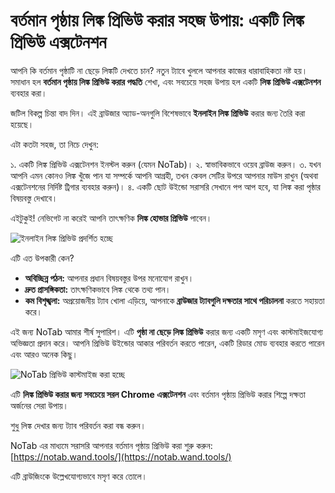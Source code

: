 # বর্তমান পৃষ্ঠায় লিঙ্ক প্রিভিউ করার সহজ উপায়: একটি লিঙ্ক প্রিভিউ এক্সটেনশন

আপনি কি বর্তমান পৃষ্ঠাটি না ছেড়ে লিঙ্কটি দেখতে চান? নতুন ট্যাবে খুললে আপনার কাজের ধারাবাহিকতা নষ্ট হয়। সমাধান হল **বর্তমান পৃষ্ঠায় লিঙ্ক প্রিভিউ করার পদ্ধতি** শেখা, এবং সবচেয়ে সহজ উপায় হল একটি **লিঙ্ক প্রিভিউ এক্সটেনশন** ব্যবহার করা।

জটিল বিকল্প চিন্তা বাদ দিন। এই ব্রাউজার অ্যাড-অনগুলি বিশেষভাবে **ইনলাইন লিঙ্ক প্রিভিউ** করার জন্য তৈরি করা হয়েছে।

এটা কতটা সহজ, তা নিচে দেখুন:

১. একটি লিঙ্ক প্রিভিউ এক্সটেনশন ইনস্টল করুন (যেমন NoTab)।
২. স্বাভাবিকভাবে ওয়েব ব্রাউজ করুন।
৩. যখন আপনি এমন কোনও লিঙ্ক খুঁজে পান যা সম্পর্কে আপনি আগ্রহী, তখন কেবল সেটির উপরে আপনার মাউস রাখুন (অথবা এক্সটেনশনের নির্দিষ্ট ট্রিগার ব্যবহার করুন)।
৪. একটি ছোট উইন্ডো সরাসরি সেখানে পপ আপ হবে, যা লিঙ্ক করা পৃষ্ঠার বিষয়বস্তু দেখাবে।

এইটুকুই! নেভিগেট না করেই আপনি তাৎক্ষণিক **লিঙ্ক হোভার প্রিভিউ** পাবেন।

![ইনলাইন লিঙ্ক প্রিভিউ প্রদর্শিত হচ্ছে](images/notab1.png)

এটি এত উপকারী কেন?
*   **অবিচ্ছিন্ন পঠন:** আপনার প্রধান বিষয়বস্তুর উপর মনোযোগ রাখুন।
*   **দ্রুত প্রাসঙ্গিকতা:** তাৎক্ষণিকভাবে লিঙ্ক থেকে তথ্য পান।
*   **কম বিশৃঙ্খলা:** অপ্রয়োজনীয় ট্যাব খোলা এড়িয়ে, আপনাকে **ব্রাউজার ট্যাবগুলি দক্ষতার সাথে পরিচালনা** করতে সহায়তা করে।

এই জন্য NoTab আমার শীর্ষ সুপারিশ। এটি **পৃষ্ঠা না ছেড়ে লিঙ্ক প্রিভিউ** করার জন্য একটি মসৃণ এবং কাস্টমাইজযোগ্য অভিজ্ঞতা প্রদান করে। আপনি প্রিভিউ উইন্ডোর আকার পরিবর্তন করতে পারেন, একটি রিডার মোড ব্যবহার করতে পারেন এবং আরও অনেক কিছু।

![NoTab প্রিভিউ কাস্টমাইজ করা হচ্ছে](images/notab2.png)

এটি **লিঙ্ক প্রিভিউ করার জন্য সবচেয়ে সরল Chrome এক্সটেনশন** এবং বর্তমান পৃষ্ঠায় প্রিভিউ করার শিল্পে দক্ষতা অর্জনের সেরা উপায়।

শুধু লিঙ্ক দেখার জন্য ট্যাব পরিবর্তন করা বন্ধ করুন।

NoTab এর মাধ্যমে সরাসরি আপনার বর্তমান পৃষ্ঠায় প্রিভিউ করা শুরু করুন: [https://notab.wand.tools/](https://notab.wand.tools/)

এটি ব্রাউজিংকে উল্লেখযোগ্যভাবে মসৃণ করে তোলে।